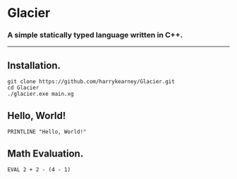 # Glacier
### A simple statically typed language written in C++.
---
## Installation.
```
git clone https://github.com/harrykearney/Glacier.git
cd Glacier
./glacier.exe main.xg
```

## Hello, World!
```
PRINTLINE "Hello, World!"
```

## Math Evaluation.
```
EVAL 2 + 2 - (4 - 1)
```